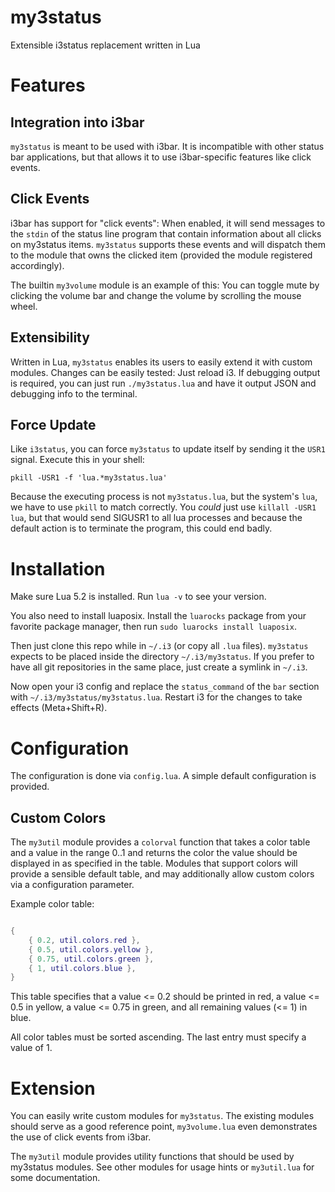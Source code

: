 # my3status

Extensible i3status replacement written in Lua

# Features

## Integration into i3bar

`my3status` is meant to be used with i3bar. It is incompatible with other status bar applications, but that allows it to use i3bar-specific features like click events.

## Click Events

i3bar has support for "click events": When enabled, it will send messages to the `stdin` of the status line program that contain information about all clicks on my3status items. `my3status` supports these events and will dispatch them to the module that owns the clicked item (provided the module registered accordingly).

The builtin `my3volume` module is an example of this: You can toggle mute by clicking the volume bar and change the volume by scrolling the mouse wheel.

## Extensibility

Written in Lua, `my3status` enables its users to easily extend it with custom modules. Changes can be easily tested: Just reload i3. If debugging output is required, you can just run `./my3status.lua` and have it output JSON and debugging info to the terminal.

## Force Update

Like `i3status`, you can force `my3status` to update itself by sending it the `USR1` signal. Execute this in your shell:

    pkill -USR1 -f 'lua.*my3status.lua'

Because the executing process is not `my3status.lua`, but the system's `lua`, we have to use `pkill` to match correctly. You *could* just use `killall -USR1 lua`, but that would send SIGUSR1 to all lua processes and because the default action is to terminate the program, this could end badly.

# Installation

Make sure Lua 5.2 is installed. Run `lua -v` to see your version.

You also need to install luaposix. Install the `luarocks` package from your favorite package manager, then run `sudo luarocks install luaposix`.

Then just clone this repo while in `~/.i3` (or copy all `.lua` files). `my3status` expects to be placed inside the directory `~/.i3/my3status`. If you prefer to have all git repositories in the same place, just create a symlink in `~/.i3`.

Now open your i3 config and replace the `status_command` of the `bar` section with `~/.i3/my3status/my3status.lua`. Restart i3 for the changes to take effects (Meta+Shift+R).

# Configuration

The configuration is done via `config.lua`. A simple default configuration is provided.

## Custom Colors

The `my3util` module provides a `colorval` function that takes a color table and a value in the range 0..1 and returns the color the value should be displayed in as specified in the table. Modules that support colors will provide a sensible default table, and may additionally allow custom colors via a configuration parameter.

Example color table:

```lua

{
    { 0.2, util.colors.red },
    { 0.5, util.colors.yellow },
    { 0.75, util.colors.green },
    { 1, util.colors.blue },
}

```

This table specifies that a value <= 0.2 should be printed in red, a value <= 0.5 in yellow, a value <= 0.75 in green, and all remaining values (<= 1) in blue.

All color tables must be sorted ascending. The last entry must specify a value of 1.

# Extension

You can easily write custom modules for `my3status`. The existing modules should serve as a good reference point, `my3volume.lua` even demonstrates the use of click events from i3bar.

The `my3util` module provides utility functions that should be used by my3status modules. See other modules for usage hints or `my3util.lua` for some documentation.
